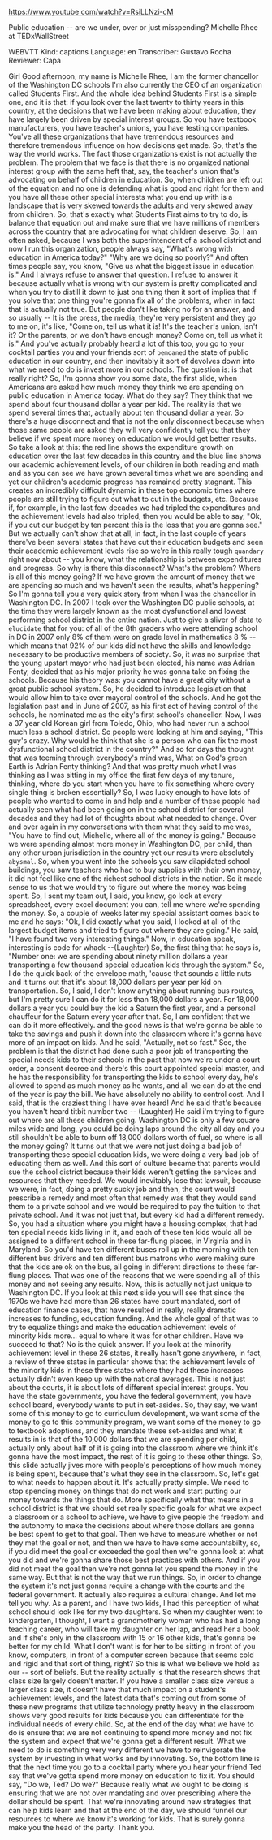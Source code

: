 https://www.youtube.com/watch?v=RsiLLNzi-cM

Public education -- are we under, over or just misspending? Michelle Rhee at TEDxWallStreet

WEBVTT Kind: captions Language: en Transcriber: Gustavo Rocha Reviewer: Capa 

Girl Good afternoon, my name is Michelle Rhee, I am the former chancellor of the Washington DC schools I'm also currently the CEO of an organization called Students First. And the whole idea behind Students First is a simple one, and it is that: if you look over the last twenty to thirty years in this country, at the decisions that we have been making about education, they have largely been driven by special interest groups. So you have textbook manufacturers, you have teacher's unions, you have testing companies. You've all these organizations that have tremendous resources and therefore tremendous influence on how decisions get made. So, that's the way the world works. The fact those organizations exist is not actually the problem. The problem that we face is that there is no organized national interest group with the same heft that, say, the teacher's union that's advocating on behalf of children in education. So, when children are left out of the equation and no one is defending what is good and right for them and you have all these other special interests what you end up with is a landscape that is very skewed towards the adults and very skewed away from children. So, that's exactly what Students First aims to try to do, is balance that equation out and make sure that we have millions of members across the country that are advocating for what children deserve. So, I am often asked, because I was both the superintendent of a school district and now I run this organization, people always say, "What's wrong with education in America today?" "Why are we doing so poorly?" And often times people say, you know, "Give us what the biggest issue in education is." And I always refuse to answer that question. I refuse to answer it because actually what is wrong with our system is pretty complicated and when you try to distill it down to just one thing then it sort of implies that if you solve that one thing you're gonna fix all of the problems, when in fact that is actually not true. But people don't like taking no for an answer, and so usually -- It is the press, the media, they're very persistent and they go to me on, it's like, "Come on, tell us what it is! It's the teacher's union, isn't it? Or the parents, or we don't have enough money? Come on, tell us what it is." And you've actually probably heard a lot of this too, you go to your cocktail parties you and your friends sort of `bemoaned` the state of public education in our country, and then inevitably it sort of devolves down into what we need to do is invest more in our schools. The question is: is that really right? So, I'm gonna show you some data, the first slide, when Americans are asked how much money they think we are spending on public education in America today. What do they say? They think that we spend about four thousand dollar a year per kid. The reality is that we spend several times that, actually about ten thousand dollar a year. So there's a huge disconnect and that is not the only disconnect because when those same people are asked they will very confidently tell you that they believe if we spent more money on education we would get better results. So take a look at this: the red line shows the expenditure growth on education over the last few decades in this country and the blue line shows our academic achievement levels, of our children in both reading and math and as you can see we have grown several times what we are spending and yet our children's academic progress has remained pretty stagnant. This creates an incredibly difficult dynamic in these top economic times where people are still trying to figure out what to cut in the budgets, etc. Because if, for example, in the last few decades we had tripled the expenditures and the achievement levels had also tripled, then you would be able to say, "Ok, if you cut our budget by ten percent this is the loss that you are gonna see." But we actually can't show that at all, in fact, in the last couple of years there've been several states that have cut their education budgets and seen their academic achievement levels rise so we're in this really tough `quandary` right now about -- you know, what the relationship is between expenditures and progress. So why is there this disconnect? What's the problem? Where is all of this money going? If we have grown the amount of money that we are spending so much and we haven't seen the results, what's happening? So I'm gonna tell you a very quick story from when I was the chancellor in Washington DC. In 2007 I took over the Washington DC public schools, at the time they were largely known as the most dysfunctional and lowest performing school district in the entire nation. Just to give a sliver of data to `elucidate` that for you: of all of the 8th graders who were attending school in DC in 2007 only 8% of them were on grade level in mathematics 8 % -- which means that 92% of our kids did not have the skills and knowledge necessary to be productive members of society. So, it was no surprise that the young upstart mayor who had just been elected, his name was Adrian Fenty, decided that as his major priority he was gonna take on fixing the schools. Because his theory was: you cannot have a great city without a great public school system. So, he decided to introduce legislation that would allow him to take over mayoral control of the schools. And he got the legislation past and in June of 2007, as his first act of having control of the schools, he nominated me as the city's first school's chancellor. Now, I was a 37 year old Korean girl from Toledo, Ohio, who had never run a school much less a school district. So people were looking at him and saying, "This guy's crazy. Why would he think that she is a person who can fix the most dysfunctional school district in the country?" And so for days the thought that was teeming through everybody's mind was, What on God's green Earth is Adrian Fenty thinking? And that was pretty much what I was thinking as I was sitting in my office the first few days of my tenure, thinking, where do you start when you have to fix something where every single thing is broken essentially? So, I was lucky enough to have lots of people who wanted to come in and help and a number of these people had actually seen what had been going on in the school district for several decades and they had lot of thoughts about what needed to change. Over and over again in my conversations with them what they said to me was, "You have to find out, Michelle, where all of the money is going." Because we were spending almost more money in Washington DC, per child, than any other urban jurisdiction in the country yet our results were absolutely `abysmal`. So, when you went into the schools you saw dilapidated school buildings, you saw teachers who had to buy supplies with their own money, it did not feel like one of the richest school districts in the nation. So it made sense to us that we would try to figure out where the money was being spent. So, I sent my team out, I said, you know, go look at every spreadsheet, every excel document you can, tell me where we're spending the money. So, a couple of weeks later my special assistant comes back to me and he says: "Ok, I did exactly what you said, I looked at all of the largest budget items and tried to figure out where they are going." He said, "I have found two very interesting things." Now, in education speak, interesting is code for whack --(Laughter) So, the first thing that he says is, "Number one: we are spending about ninety million dollars a year transporting a few thousand special education kids through the system." So, I do the quick back of the envelope math, 'cause that sounds a little nuts and it turns out that it's about 18,000 dollars per year per kid on transportation. So, I said, I don't know anything about running bus routes, but I'm pretty sure I can do it for less than 18,000 dollars a year. For 18,000 dollars a year you could buy the kid a Saturn the first year, and a personal chauffeur for the Saturn every year after that. So, I am confident that we can do it more effectively. and the good news is that we're gonna be able to take the savings and push it down into the classroom where it's gonna have more of an impact on kids. And he said, "Actually, not so fast." See, the problem is that the district had done such a poor job of transporting the special needs kids to their schools in the past that now we're under a court order, a consent decree and there's this court appointed special master, and he has the responsibility for transporting the kids to school every day, he's allowed to spend as much money as he wants, and all we can do at the end of the year is pay the bill. We have absolutely no ability to control cost. And I said, that is the craziest thing I have ever heard! And he said that's because you haven't heard titbit number two -- (Laughter) He said i'm trying to figure out where are all these children going. Washington DC is only a few square miles wide and long, you could be doing laps around the city all day and you still shouldn't be able to burn off 18,000 dollars worth of fuel, so where is all the money going? It turns out that we were not just doing a bad job of transporting these special education kids, we were doing a very bad job of educating them as well. And this sort of culture became that parents would sue the school district because their kids weren't getting the services and resources that they needed. We would inevitably lose that lawsuit, because we were, in fact, doing a pretty sucky job and then, the court would prescribe a remedy and most often that remedy was that they would send them to a private school and we would be required to pay the tuition to that private school. And it was not just that, but every kid had a different remedy. So, you had a situation where you might have a housing complex, that had ten special needs kids living in it, and each of these ten kids would all be assigned to a different school in these far-flung places, in Virginia and in Maryland. So you'd have ten different buses roll up in the morning with ten different bus drivers and ten different bus matrons who were making sure that the kids are ok on the bus, all going in different directions to these far-flung places. That was one of the reasons that we were spending all of this money and not seeing any results. Now, this is actually not just unique to Washington DC. If you look at this next slide you will see that since the 1970s we have had more than 26 states have court mandated, sort of education finance cases, that have resulted in really, really dramatic increases to funding, education funding. And the whole goal of that was to try to equalize things and make the education achievement levels of minority kids more... equal to where it was for other children. Have we succeed to that? No is the quick answer. If you look at the minority achievement level in these 26 states, it really hasn't gone anywhere, in fact, a review of three states in particular shows that the achievement levels of the minority kids in these three states where they had these increases actually didn't even keep up with the national averages. This is not just about the courts, it is about lots of different special interest groups. You have the state governments, you have the federal government, you have school board, everybody wants to put in set-asides. So, they say, we want some of this money to go to curriculum development, we want some of the money to go to this community program, we want some of the money to go to textbook adoptions, and they mandate these set-asides and what it results in is that of the 10,000 dollars that we are spending per child, actually only about half of it is going into the classroom where we think it's gonna have the most impact, the rest of it is going to these other things. So, this slide actually jives more with people's perceptions of how much money is being spent, because that's what they see in the classroom. So, let's get to what needs to happen about it. It's actually pretty simple. We need to stop spending money on things that do not work and start putting our money towards the things that do. More specifically what that means in a school district is that we should set really specific goals for what we expect a classroom or a school to achieve, we have to give people the freedom and the autonomy to make the decisions about where those dollars are gonna be best spent to get to that goal. Then we have to measure whether or not they met the goal or not, and then we have to have some accountabilty, so, if you did meet the goal or exceeded the goal then we're gonna look at what you did and we're gonna share those best practices with others. And if you did not meet the goal then we're not gonna let you spend the money in the same way. But that is not the way that we run things. So, in order to change the system it's not just gonna require a change with the courts and the federal government. It actually also requires a cultural change. And let me tell you why. As a parent, and I have two kids, I had this perception of what school should look like for my two daughters. So when my daughter went to kindergarten, I thought, I want a grandmotherly woman who has had a long teaching career, who will take my daughter on her lap, and read her a book and if she's only in the classroom with 15 or 16 other kids, that's gonna be better for my child. What I don't want is for her to be sitting in front of you know, computers, in front of a computer screen because that seems cold and rigid and that sort of thing, right? So this is what we believe we hold as our -- sort of beliefs. But the reality actually is that the research shows that class size largely doesn't matter. If you have a smaller class size versus a larger class size, it doesn't have that much impact on a student's achievement levels, and the latest data that's coming out from some of these new programs that utilize technology pretty heavy in the classroom shows very good results for kids because you can differentiate for the individual needs of every child. So, at the end of the day what we have to do is ensure that we are not continuing to spend more money and not fix the system and expect that we're gonna get a different result. What we need to do is something very very different we have to reinvigorate the system by investing in what works and by innovating. So, the bottom line is that the next time you go to a cocktail party where you hear your friend Ted say that we've gotta spend more money on education to fix it. You should say, "Do we, Ted? Do we?" Because really what we ought to be doing is ensuring that we are not over mandating and over prescribing where the dollar should be spent. That we're innovating around new strategies that can help kids learn and that at the end of the day, we should funnel our resources to where we know it's working for kids. That is surely gonna make you the head of the party. Thank you. 